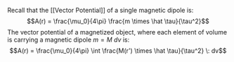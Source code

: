 Recall that the [[Vector Potential]] of a single magnetic dipole is: $$A(r) = \frac{\mu_0}{4\pi} \frac{m \times \hat \tau}{\tau^2}$$
The vector potential of a magnetized object, where each element of volume is carrying a magnetic dipole $m = M \: dv$ is: $$A(r) = \frac{\mu_0}{4\pi} \int \frac{M(r') \times \hat \tau}{\tau^2} \: dv$$